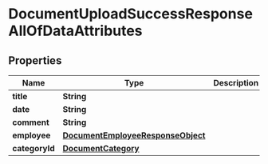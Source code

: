 

# DocumentUploadSuccessResponseAllOfDataAttributes


## Properties

| Name | Type | Description | Notes |
|------------ | ------------- | ------------- | -------------|
|**title** | **String** |  |  [optional] |
|**date** | **String** |  |  [optional] |
|**comment** | **String** |  |  [optional] |
|**employee** | [**DocumentEmployeeResponseObject**](DocumentEmployeeResponseObject.md) |  |  [optional] |
|**categoryId** | [**DocumentCategory**](DocumentCategory.md) |  |  [optional] |



